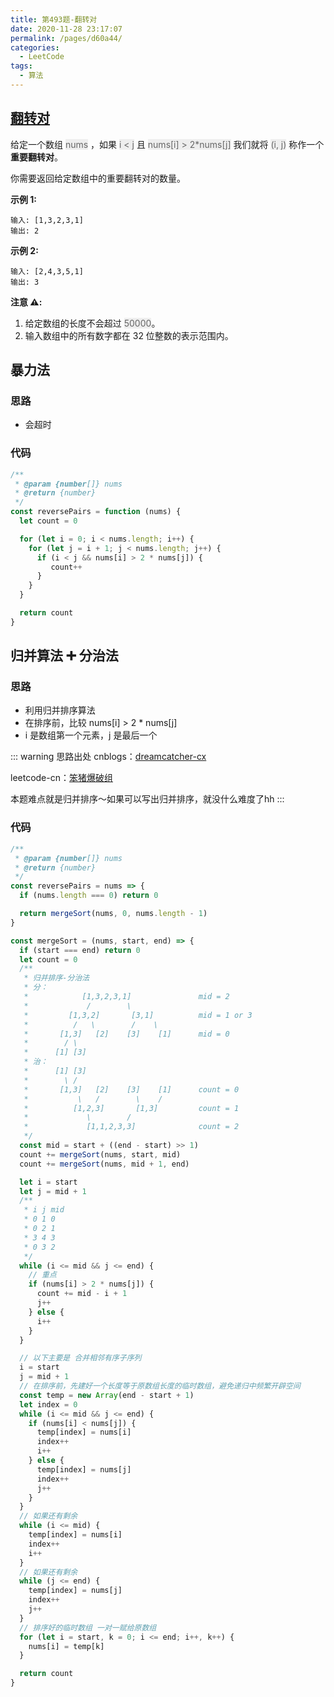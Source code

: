 ```yaml
---
title: 第493题-翻转对
date: 2020-11-28 23:17:07
permalink: /pages/d60a44/
categories:
  - LeetCode
tags:
  - 算法
---
```


## [翻转对](https://leetcode-cn.com/problems/reverse-pairs/)

给定一个数组 <font style="background: #eee; color: #666;">nums</font> ，如果 <font style="background: #eee; color: #666;">i < j</font> 且 <font style="background: #eee; color: #666;">nums[i] > 2\*nums[j]</font> 我们就将 <font style="background: #eee; color: #666;">(i, j)</font> 称作一个**重要翻转对**。

你需要返回给定数组中的重要翻转对的数量。

**示例 1:**

```
输入: [1,3,2,3,1]
输出: 2
```

<!-- more -->

**示例 2:**

```
输入: [2,4,3,5,1]
输出: 3
```

**注意 ⚠️:**

1. 给定数组的长度不会超过 <font style="background: #eee; color: #666;">50000</font>。
2. 输入数组中的所有数字都在 32 位整数的表示范围内。

## 暴力法

### 思路

- 会超时

### 代码

```JavaScript
/**
 * @param {number[]} nums
 * @return {number}
 */
const reversePairs = function (nums) {
  let count = 0

  for (let i = 0; i < nums.length; i++) {
    for (let j = i + 1; j < nums.length; j++) {
      if (i < j && nums[i] > 2 * nums[j]) {
         count++
      }
    }
  }

  return count
}
```

## 归并算法 ➕ 分治法

### 思路

- 利用归并排序算法
- 在排序前，比较 nums[i] > 2 \* nums[j]
- i 是数组第一个元素，j 是最后一个

::: warning 思路出处
cnblogs：[dreamcatcher-cx](https://www.cnblogs.com/chengxiao/p/6194356.html)

leetcode-cn：[笨猪爆破组](https://leetcode-cn.com/problems/reverse-pairs/solution/shou-hua-tu-jie-yi-bu-yi-bu-jie-xi-gui-bing-pai-xu/)

本题难点就是归并排序～如果可以写出归并排序，就没什么难度了hh
:::

### 代码

```JavaScript
/**
 * @param {number[]} nums
 * @return {number}
 */
const reversePairs = nums => {
  if (nums.length === 0) return 0

  return mergeSort(nums, 0, nums.length - 1)
}

const mergeSort = (nums, start, end) => {
  if (start === end) return 0
  let count = 0
  /**
   * 归并排序-分治法
   * 分：
   *            [1,3,2,3,1]               mid = 2
   *             /        \
   *         [1,3,2]       [3,1]          mid = 1 or 3
   *          /   \        /    \
   *       [1,3]   [2]    [3]    [1]      mid = 0
   *        / \
   *      [1] [3]
   * 治：
   *      [1] [3]
   *        \ /
   *       [1,3]   [2]    [3]    [1]      count = 0
   *           \   /        \    /
   *          [1,2,3]       [1,3]         count = 1
   *             \        /
   *             [1,1,2,3,3]              count = 2
   */
  const mid = start + ((end - start) >> 1)
  count += mergeSort(nums, start, mid)
  count += mergeSort(nums, mid + 1, end)

  let i = start
  let j = mid + 1
  /**
   * i j mid
   * 0 1 0
   * 0 2 1
   * 3 4 3
   * 0 3 2
   */
  while (i <= mid && j <= end) {
    // 重点
    if (nums[i] > 2 * nums[j]) {
      count += mid - i + 1
      j++
    } else {
      i++
    }
  }

  // 以下主要是 合并相邻有序子序列
  i = start
  j = mid + 1
  // 在排序前，先建好一个长度等于原数组长度的临时数组，避免递归中频繁开辟空间
  const temp = new Array(end - start + 1)
  let index = 0
  while (i <= mid && j <= end) {
    if (nums[i] < nums[j]) {
      temp[index] = nums[i]
      index++
      i++
    } else {
      temp[index] = nums[j]
      index++
      j++
    }
  }
  // 如果还有剩余
  while (i <= mid) {
    temp[index] = nums[i]
    index++
    i++
  }
  // 如果还有剩余
  while (j <= end) {
    temp[index] = nums[j]
    index++
    j++
  }
  // 排序好的临时数组 一对一赋给原数组
  for (let i = start, k = 0; i <= end; i++, k++) {
    nums[i] = temp[k]
  }

  return count
}
```
